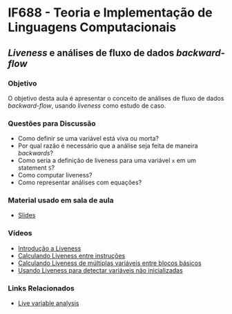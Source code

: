 # IF688 - Teoria e Implementação de Linguagens Computacionais

## _Liveness_ e análises de fluxo de dados _backward-flow_

### Objetivo

O objetivo desta aula é apresentar o conceito de análises de fluxo de dados _backward-flow_, usando _liveness_ como estudo de caso. 

### Questões para Discussão

- Como definir se uma variável está viva ou morta?
- Por qual razão é necessário que a análise seja feita de maneira _backwards_?
- Como seria a definição de liveness para uma variável `x` em um statement `S`?
- Como computar liveness?
- Como representar análises com equações?

### Material usado em sala de aula

- [Slides](https://drive.google.com/file/d/15gmXBXhKmTZKrvlC6UF9T7ZrnXpm_4zH/view)

### Vídeos

- [Introdução a Liveness](https://www.youtube.com/watch?v=_7jahD1WmQI)
- [Calculando Liveness entre instruções](https://www.youtube.com/watch?v=--OoAmvAdUQ)
- [Calculando Liveness de múltiplas variáveis entre blocos básicos](https://www.youtube.com/watch?v=JbfOmxBLWCg)
- [Usando Liveness para detectar variáveis não inicializadas](https://www.youtube.com/watch?v=cKJ_YahGqPU)

### Links Relacionados

- [Live variable analysis](https://en.wikipedia.org/wiki/Live_variable_analysis)